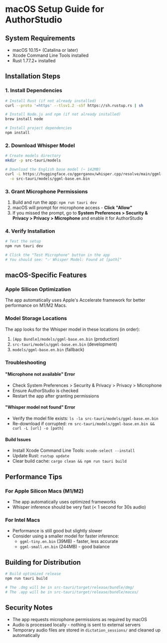 # macOS Setup Guide for AuthorStudio

## System Requirements
- macOS 10.15+ (Catalina or later)
- Xcode Command Line Tools installed
- Rust 1.77.2+ installed

## Installation Steps

### 1. Install Dependencies
```bash
# Install Rust (if not already installed)
curl --proto '=https' --tlsv1.2 -sSf https://sh.rustup.rs | sh

# Install Node.js and npm (if not already installed)
brew install node

# Install project dependencies
npm install
```

### 2. Download Whisper Model
```bash
# Create models directory
mkdir -p src-tauri/models

# Download the English base model (~ 142MB)
curl -L https://huggingface.co/ggerganov/whisper.cpp/resolve/main/ggml-base.en.bin \
  -o src-tauri/models/ggml-base.en.bin
```

### 3. Grant Microphone Permissions
1. Build and run the app: `npm run tauri dev`
2. macOS will prompt for microphone access - **Click "Allow"**
3. If you missed the prompt, go to **System Preferences > Security & Privacy > Privacy > Microphone** and enable it for AuthorStudio

### 4. Verify Installation
```bash
# Test the setup
npm run tauri dev

# Click the "Test Microphone" button in the app
# You should see: "✅ Whisper Model: Found at [path]"
```

## macOS-Specific Features

### Apple Silicon Optimization
The app automatically uses Apple's Accelerate framework for better performance on M1/M2 Macs.

### Model Storage Locations
The app looks for the Whisper model in these locations (in order):
1. `[App Bundle]/models/ggml-base.en.bin` (production)
2. `src-tauri/models/ggml-base.en.bin` (development)  
3. `models/ggml-base.en.bin` (fallback)

### Troubleshooting

#### "Microphone not available" Error
- Check System Preferences > Security & Privacy > Privacy > Microphone
- Ensure AuthorStudio is checked
- Restart the app after granting permissions

#### "Whisper model not found" Error
- Verify the model file exists: `ls -la src-tauri/models/ggml-base.en.bin`
- Re-download if corrupted: `rm src-tauri/models/ggml-base.en.bin && curl -L [url] -o [path]`

#### Build Issues
- Install Xcode Command Line Tools: `xcode-select --install`
- Update Rust: `rustup update`
- Clear build cache: `cargo clean && npm run tauri build`

## Performance Tips

### For Apple Silicon Macs (M1/M2)
- The app automatically uses optimized frameworks
- Whisper inference should be very fast (< 1 second for 30s audio)

### For Intel Macs  
- Performance is still good but slightly slower
- Consider using a smaller model for faster inference:
  - `ggml-tiny.en.bin` (39MB) - faster, less accurate
  - `ggml-small.en.bin` (244MB) - good balance

## Building for Distribution

```bash
# Build optimized release
npm run tauri build

# The .dmg will be in src-tauri/target/release/bundle/dmg/
# The .app will be in src-tauri/target/release/bundle/macos/
```

## Security Notes

- The app requests microphone permissions as required by macOS
- Audio is processed locally - nothing is sent to external servers
- Temporary audio files are stored in `dictation_sessions/` and cleaned up automatically
